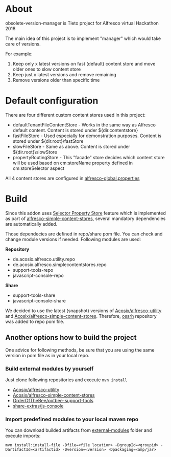 # About
obsolete-version-manager is Tieto project for Alfresco virtual Hackathon 2018

The main idea of this project is to implement "manager" which would take care of versions. 

For example:
1. Keep only x latest versions on fast (default) content store and move older ones to slow content store
2. Keep just x latest versions and remove remaining
3. Remove versions older than specific time

# Default configuration
There are four different custom content stores used in this project:
* defaultTenantFileContentStore - Works in the same way as Alfresco default content. Content is stored under ${dir.contentstore}
* fastFileStore - Used especially for demonstration purposes. Content is stored under ${dir.root}\\fastStore
* slowFileStore - Same as above. Content is stored under ${dir.root}\\slowStore
* propertyRoutingStore - This "facade" store decides which content store will be used based on cm:storeName property defined in cm:storeSelector aspect 

All 4 content stores are configured in [alfresco-global.properties](alfresco-global.properties) 

# Build
Since this addon uses [Selector Property Store](https://github.com/Acosix/alfresco-simple-content-stores/wiki/Selector-Property-Store) feature which is implemented as part of [alfresco-simple-content-stores](https://github.com/Acosix/alfresco-simple-content-stores), several mandatory dependencies are automatically added.

Those dependecies are defined in repo/share pom file. You can check and change module versions if needed. Following modules are used:

**Repository**
* de.acosix.alfresco.utility.repo
* de.acosix.alfresco.simplecontentstores.repo
* support-tools-repo
* javascript-console-repo

**Share**
* support-tools-share
* javascript-console-share

We decided to use the latest (snapshot) versions of [Acosix/alfresco-utility](https://github.com/Acosix/alfresco-utility.git) and [Acosix/alfresco-simple-content-stores](https://github.com/Acosix/alfresco-simple-content-stores.git). Therefore, [ossrh](https://github.com/FilipBruska/obsolete-version-manager/blob/40ddfea93613c70fa84c47069775ba87e4c62052/obsolete-version-manager-repo/pom.xml#L371-L378) repository was added to repo pom file.

## Another options how to build the project
One advice for following methods, be sure that you are using the same version in pom file as in your local repo.

### Build external modules by yourself
Just clone following repositories and execute `mvn install`
* [Acosix/alfresco-utility](https://github.com/Acosix/alfresco-utility.git)
* [Acosix/alfresco-simple-content-stores](https://github.com/Acosix/alfresco-simple-content-stores.git)
* [OrderOfTheBee/ootbee-support-tools](https://github.com/OrderOfTheBee/ootbee-support-tools.git)
* [share-extras/js-console](https://github.com/share-extras/js-console.git)

### Import predefined modules to your local maven repo
You can download builded artifacts from [external-modules](external-modules_To_BE_DELETED) folder and execute imports:

`mvn install:install-file -Dfile=<file location> -DgroupId=<groupid> -DartifactId=<artifactid> -Dversion=<version> -Dpackaging=<amp/jar>`